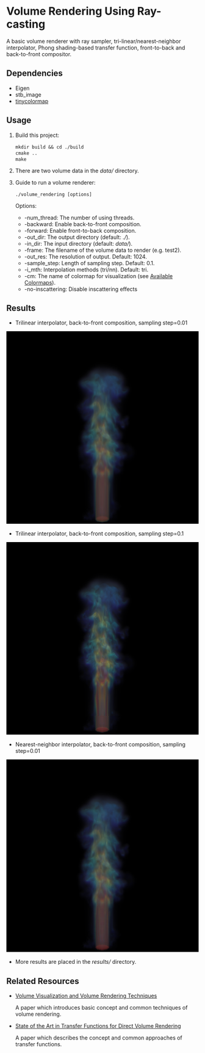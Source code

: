 # Volume Rendering Using Ray-casting

A basic volume renderer with ray sampler, tri-linear/nearest-neighbor interpolator, Phong shading-based transfer function, front-to-back and back-to-front compositor.

## Dependencies

- Eigen
- stb_image
- [tinycolormap](https://github.com/yuki-koyama/tinycolormap)

## Usage

1. Build this project: 

    ```
    mkdir build && cd ./build
    cmake ..
    make
    ```

2. There are two volume data in the *data/* directory.

3. Guide to run a volume renderer:

    ```
    ./volume_rendering [options]
    ```
    Options:
    - -num_thread: The number of using threads.
    - -backward: Enable back-to-front composition.
    - -forward: Enable front-to-back composition.
    - -out_dir: The output directory (default: *./*).
    - -in_dir: The input directory (default: *data/*).
    - -frame: The filename of the volume data to render (e.g. test2).
    - -out_res: The resolution of output. Default: 1024.
    - -sample_step: Length of sampling step. Default: 0.1.
    - -i_mth: Interpolation methods (tri/nn). Default: tri.
    - -cm: The name of colormap for visualization (see [Available Colormaps](https://github.com/yuki-koyama/tinycolormap#available-colormaps)).
    - -no-inscattering: Disable inscattering effects


## Results

- Trilinear interpolator, back-to-front composition, sampling step=0.01

<img width=550 src='results/tri_bw.png' alt='Volume Rendering Result1'>

- Trilinear interpolator, back-to-front composition, sampling step=0.1

<img width=550 src='results/tri_bw_s.png' alt='Volume Rendering Result2'>

- Nearest-neighbor interpolator, back-to-front composition, sampling step=0.01

<img width=550 src='results/nn_bw.png' alt='Volume Rendering Result2'>

- More results are placed in the *results/* directory.


## Related Resources

* [Volume Visualization and Volume Rendering Techniques](http://www.cs.unh.edu/~cs880/volvis/Meissner-VolRenderingEGTutorial.pdf)  

  A paper which introduces basic concept and common techniques of volume rendering.  

* [State of the Art in Transfer Functions for Direct Volume Rendering](https://www.researchgate.net/publication/304823671_State_of_the_Art_in_Transfer_Functions_for_Direct_Volume_Rendering)  

  A paper which describes the concept and common approaches of transfer functions.  
